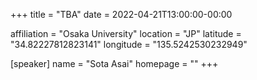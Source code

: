 +++
title = "TBA"
date = 2022-04-21T13:00:00-00:00

affiliation = "Osaka University"
location = "JP"
latitude = "34.82227812823141"
longitude = "135.5242530232949"

[speaker]
  name = "Sota Asai"
  homepage = ""
+++
